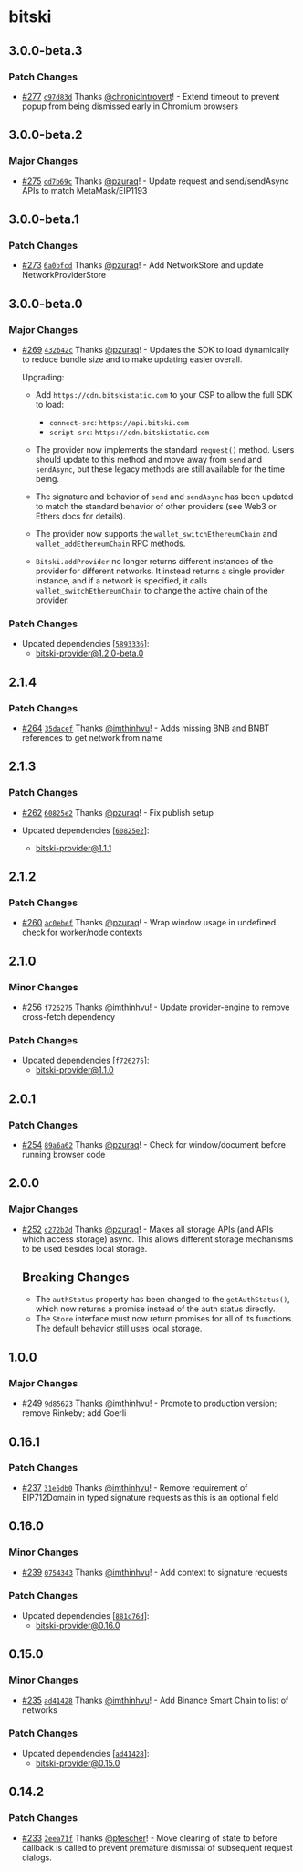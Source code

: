 # bitski

## 3.0.0-beta.3

### Patch Changes

- [#277](https://github.com/BitskiCo/bitski-js/pull/277) [`c97d83d`](https://github.com/BitskiCo/bitski-js/commit/c97d83d198b798b7718289d9fbb18ce0458805df) Thanks [@chronicIntrovert](https://github.com/chronicIntrovert)! - Extend timeout to prevent popup from being dismissed early in Chromium browsers

## 3.0.0-beta.2

### Major Changes

- [#275](https://github.com/BitskiCo/bitski-js/pull/275) [`cd7b69c`](https://github.com/BitskiCo/bitski-js/commit/cd7b69c63743b848bca3b7f44412db87c542ab55) Thanks [@pzuraq](https://github.com/pzuraq)! - Update request and send/sendAsync APIs to match MetaMask/EIP1193

## 3.0.0-beta.1

### Patch Changes

- [#273](https://github.com/BitskiCo/bitski-js/pull/273) [`6a0bfcd`](https://github.com/BitskiCo/bitski-js/commit/6a0bfcdbdd3715272172fae20d2d7e897ae90aec) Thanks [@pzuraq](https://github.com/pzuraq)! - Add NetworkStore and update NetworkProviderStore

## 3.0.0-beta.0

### Major Changes

- [#269](https://github.com/BitskiCo/bitski-js/pull/269) [`432b42c`](https://github.com/BitskiCo/bitski-js/commit/432b42cb2065e17b67bd93e5bf15bb8450166aaf) Thanks [@pzuraq](https://github.com/pzuraq)! - Updates the SDK to load dynamically to reduce bundle size and to make updating
  easier overall.

  Upgrading:

  - Add `https://cdn.bitskistatic.com` to your CSP to allow the full SDK to load:

    - `connect-src`: `https://api.bitski.com`
    - `script-src`: `https://cdn.bitskistatic.com`

  - The provider now implements the standard `request()` method. Users should
    update to this method and move away from `send` and `sendAsync`, but these
    legacy methods are still available for the time being.

  - The signature and behavior of `send` and `sendAsync` has been updated to match
    the standard behavior of other providers (see Web3 or Ethers docs for details).

  - The provider now supports the `wallet_switchEthereumChain` and
    `wallet_addEthereumChain` RPC methods.

  - `Bitski.addProvider` no longer returns different instances of the provider for
    different networks. It instead returns a single provider instance, and if a
    network is specified, it calls `wallet_switchEthereumChain` to change the active
    chain of the provider.

### Patch Changes

- Updated dependencies [[`5893336`](https://github.com/BitskiCo/bitski-js/commit/5893336ce1b2302d5cb16cca2c02883d9b850e92)]:
  - bitski-provider@1.2.0-beta.0

## 2.1.4

### Patch Changes

- [#264](https://github.com/BitskiCo/bitski-js/pull/264) [`35dacef`](https://github.com/BitskiCo/bitski-js/commit/35dacef4f758bb171b03d3de0a411e195cc07daa) Thanks [@imthinhvu](https://github.com/imthinhvu)! - Adds missing BNB and BNBT references to get network from name

## 2.1.3

### Patch Changes

- [#262](https://github.com/BitskiCo/bitski-js/pull/262) [`60825e2`](https://github.com/BitskiCo/bitski-js/commit/60825e2de11ca598050587756ec7798b86598177) Thanks [@pzuraq](https://github.com/pzuraq)! - Fix publish setup

- Updated dependencies [[`60825e2`](https://github.com/BitskiCo/bitski-js/commit/60825e2de11ca598050587756ec7798b86598177)]:
  - bitski-provider@1.1.1

## 2.1.2

### Patch Changes

- [#260](https://github.com/BitskiCo/bitski-js/pull/260) [`ac0ebef`](https://github.com/BitskiCo/bitski-js/commit/ac0ebefd1967019c2fdf2ce927c4540226dfd45e) Thanks [@pzuraq](https://github.com/pzuraq)! - Wrap window usage in undefined check for worker/node contexts

## 2.1.0

### Minor Changes

- [#256](https://github.com/BitskiCo/bitski-js/pull/256) [`f726275`](https://github.com/BitskiCo/bitski-js/commit/f7262757a6351f61a81398d4e24e1c756adbea53) Thanks [@imthinhvu](https://github.com/imthinhvu)! - Update provider-engine to remove cross-fetch dependency

### Patch Changes

- Updated dependencies [[`f726275`](https://github.com/BitskiCo/bitski-js/commit/f7262757a6351f61a81398d4e24e1c756adbea53)]:
  - bitski-provider@1.1.0

## 2.0.1

### Patch Changes

- [#254](https://github.com/BitskiCo/bitski-js/pull/254) [`89a6a62`](https://github.com/BitskiCo/bitski-js/commit/89a6a6224778d13c48269d15007548c3b4c00705) Thanks [@pzuraq](https://github.com/pzuraq)! - Check for window/document before running browser code

## 2.0.0

### Major Changes

- [#252](https://github.com/BitskiCo/bitski-js/pull/252) [`c272b2d`](https://github.com/BitskiCo/bitski-js/commit/c272b2d0f75a040e9a64e3b34d0e87563cd079d3) Thanks [@pzuraq](https://github.com/pzuraq)! - Makes all storage APIs (and APIs which access storage) async. This allows
  different storage mechanisms to be used besides local storage.

  ## Breaking Changes

  - The `authStatus` property has been changed to the `getAuthStatus()`, which now
    returns a promise instead of the auth status directly.
  - The `Store` interface must now return promises for all of its functions. The
    default behavior still uses local storage.

## 1.0.0

### Major Changes

- [#249](https://github.com/BitskiCo/bitski-js/pull/249) [`9d85623`](https://github.com/BitskiCo/bitski-js/commit/9d85623e156e7a67982085c0a50e627b7979543b) Thanks [@imthinhvu](https://github.com/imthinhvu)! - Promote to production version; remove Rinkeby; add Goerli

## 0.16.1

### Patch Changes

- [#237](https://github.com/BitskiCo/bitski-js/pull/237) [`31e5db0`](https://github.com/BitskiCo/bitski-js/commit/31e5db05001c00ffba66a7d310674c3298bc7d02) Thanks [@imthinhvu](https://github.com/imthinhvu)! - Remove requirement of EIP712Domain in typed signature requests as this is an optional field

## 0.16.0

### Minor Changes

- [#239](https://github.com/BitskiCo/bitski-js/pull/239) [`0754343`](https://github.com/BitskiCo/bitski-js/commit/075434361d5793c2552afa05f8d4d816e20f3875) Thanks [@imthinhvu](https://github.com/imthinhvu)! - Add context to signature requests

### Patch Changes

- Updated dependencies [[`881c76d`](https://github.com/BitskiCo/bitski-js/commit/881c76d76e22097ea22b23cf83c2af4ac12e8a63)]:
  - bitski-provider@0.16.0

## 0.15.0

### Minor Changes

- [#235](https://github.com/BitskiCo/bitski-js/pull/235) [`ad41428`](https://github.com/BitskiCo/bitski-js/commit/ad41428b5381d4e869959a3d711636f3b07dd228) Thanks [@imthinhvu](https://github.com/imthinhvu)! - Add Binance Smart Chain to list of networks

### Patch Changes

- Updated dependencies [[`ad41428`](https://github.com/BitskiCo/bitski-js/commit/ad41428b5381d4e869959a3d711636f3b07dd228)]:
  - bitski-provider@0.15.0

## 0.14.2

### Patch Changes

- [#233](https://github.com/BitskiCo/bitski-js/pull/233) [`2eea71f`](https://github.com/BitskiCo/bitski-js/commit/2eea71feb8b095bc588e687ccd62dc5c13712db2) Thanks [@ptescher](https://github.com/ptescher)! - Move clearing of state to before callback is called to prevent premature dismissal of subsequent request dialogs.
